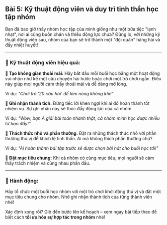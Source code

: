 ## Bài 5: Kỹ thuật động viên và duy trì tinh thần học tập nhóm

Bạn đã bao giờ thấy nhóm học tập của mình giống như một bữa tiệc "lạnh nhạt", nơi ai cũng buồn chán và thiếu động lực chưa? Đừng lo, với những kỹ thuật động viên sau, nhóm của bạn sẽ trở thành một "đội quân" hăng hái và đầy nhiệt huyết!

---

### 📌 Kỹ thuật động viên hiệu quả:

**🔹 Tạo không gian thoải mái:**
Hãy bắt đầu mỗi buổi học bằng một hoạt động vui nhộn như kể một câu chuyện hài hước hoặc chơi một trò chơi ngắn. Điều này giúp mọi người cảm thấy thoải mái và dễ dàng mở lòng.

Ví dụ: *"Chơi trò '20 câu hỏi' để làm nóng không khí!"*

**🔹 Ghi nhận thành tích:**
Đừng tiếc lời khen ngợi khi ai đó hoàn thành tốt nhiệm vụ. Sự ghi nhận này sẽ thúc đẩy động lực của cả nhóm.

Ví dụ: *"Wow, bạn A giải bài toán nhanh thật, cả nhóm mình học được nhiều từ bạn đấy!"*

**🔹 Thách thức nhỏ và phần thưởng:**
Đặt ra những thách thức nhỏ với phần thưởng thú vị để khích lệ tinh thần. Ai mà không thích phần thưởng chứ?

Ví dụ: *"Ai hoàn thành bài tập trước sẽ được chọn bài hát cho buổi học tới!"*

**🔹 Đặt mục tiêu chung:**
Khi cả nhóm có cùng mục tiêu, mọi người sẽ cảm thấy trách nhiệm và cùng nhau phấn đấu.

---

### 🚀 Hành động:

Hãy tổ chức một buổi học nhóm với một trò chơi khởi động thú vị và đặt một mục tiêu chung cho nhóm. Nhớ ghi nhận thành tích của từng thành viên nhé!

Xác định xong rồi? Giờ đến bước lên kế hoạch – xem ngay bài tiếp theo để biết cách **tối ưu hóa sự hợp tác trong nhóm** nhé!